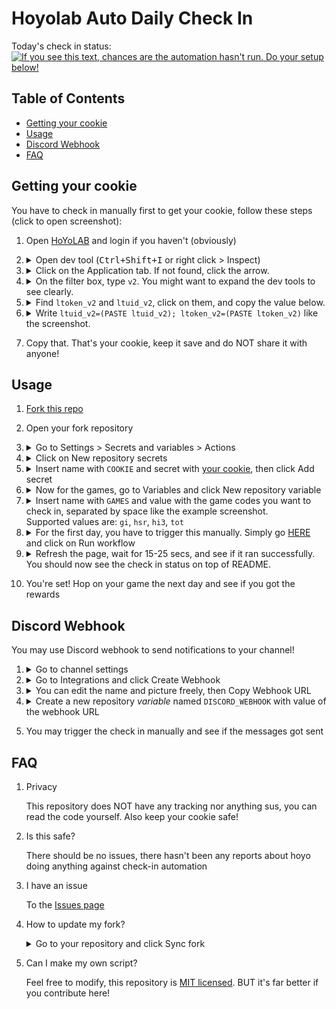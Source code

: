 # Hoyolab Auto Daily Check In

Today's check in status:
[![If you see this text, chances are the automation hasn't run. Do your setup below!](../../actions/workflows/login.yml/badge.svg)](../../actions/workflows/login.yml)

## Table of Contents

- [Getting your cookie](#getting-your-cookie)
- [Usage](#usage)
- [Discord Webhook](#discord-webhook)
- [FAQ](#faq)

## Getting your cookie

You have to check in manually first to get your cookie, follow these steps (click to open screenshot):

1. Open [HoYoLAB](https://www.hoyolab.com/home) and login if you haven't (obviously)

2. <details>
   <summary>Open dev tool (<kbd>Ctrl+Shift+I</kbd> or right click > Inspect)</summary>
   <img src="https://github.com/sglkc/hoyolab-auto-daily/assets/31957516/81a57cfa-9f2e-48d7-bec6-5ef4edc3b857" />
   </details>

4. <details>
   <summary>Click on the Application tab. If not found, click the arrow.</summary>
   <img src="https://github.com/sglkc/hoyolab-auto-daily/assets/31957516/ea4bb233-367c-4c41-8c66-30c2bc2f3150" />
   </details>

5. <details>
   <summary>On the filter box, type <code>v2</code>. You might want to expand the dev tools to see clearly.</summary>
   <img src="https://github.com/sglkc/hoyolab-auto-daily/assets/31957516/bf1eec5f-bb1e-4af2-b37b-3c3c252328db" />
   </details>

6. <details>
   <summary>Find <code>ltoken_v2</code> and <code>ltuid_v2</code>, click on them, and copy the value below.</summary>
   <img src="https://github.com/sglkc/hoyolab-auto-daily/assets/31957516/3ce70d90-6d5d-4353-ab35-8476c44124a1" />
   </details>

7. <details>
   <summary>Write <code>ltuid_v2=(PASTE ltuid_v2); ltoken_v2=(PASTE ltoken_v2)</code> like the screenshot.</summary>

   I write the line on the browser url to make it easier. Pay attention, use semicolon (;) and not colon (:)

   <img src="https://github.com/sglkc/hoyolab-auto-daily/assets/31957516/4309fcd9-3d6b-43f3-96f2-d8276bea6280" />
   </details>

9. Copy that. That's your cookie, keep it save and do NOT share it with anyone!

## Usage

1. [Fork this repo](../../fork)
2. Open your fork repository
3. <details>
   <summary>Go to Settings > Secrets and variables > Actions</summary>
   <img src="https://github.com/sglkc/hoyolab-auto-daily/assets/31957516/134a2c25-0345-4a46-b84f-5fa928031e5a" />
   </details>

4. <details>
   <summary>Click on New repository secrets</summary>
   <img src="https://github.com/sglkc/hoyolab-auto-daily/assets/31957516/9d77c1d2-60e5-4dd0-a5d4-3b81c1bf0321" />
   </details>

5. <details>
   <summary>
      Insert name with <code>COOKIE</code> and secret with
      <a href="#getting-your-cookie">your cookie</a>, then click Add secret
   </summary>
   <img src="https://github.com/sglkc/hoyolab-auto-daily/assets/31957516/9a450ba4-a155-4a0e-8a48-d730a3be5c73" />
   </details>

6. <details>
   <summary>Now for the games, go to Variables and click New repository variable</summary>
   <img src="https://github.com/sglkc/hoyolab-auto-daily/assets/31957516/5c6c226a-141c-41c2-82f5-8254b1741196" />
   </details>

7. <details>
   <summary>
      Insert name with <code>GAMES</code> and value with the game codes you want to check in, separated by space like the example screenshot.<br/>
      Supported values are: <code>gi</code>, <code>hsr</code>, <code>hi3</code>, <code>tot</code>
   </summary>
   <img src="https://github.com/sglkc/hoyolab-auto-daily/assets/31957516/01cd1a4b-16ae-4f3c-ba3e-cd3f913e44fa" />
   </details>

8. <details>
   <summary>
      For the first day, you have to trigger this manually.
      Simply go <a href="../../actions/workflows/login.yml">HERE</a> and click on Run workflow
   </summary>
   <img src="https://github.com/sglkc/hoyolab-auto-daily/assets/31957516/ea1e48d2-a069-4db6-bdcd-86eecae8d81d" />
   </details>

9. <details>
    <summary>Refresh the page, wait for 15-25 secs, and see if it ran successfully. You should now see the check in status on top of README.</summary>
    <img src="https://github.com/sglkc/hoyolab-auto-daily/assets/31957516/5c8520ee-a8b7-4c66-bb1b-ef945c499112" />
    </details>

10. You're set! Hop on your game the next day and see if you got the rewards

## Discord Webhook

You may use Discord webhook to send notifications to your channel!

1. <details>
   <summary>Go to channel settings</summary>
   <img src="https://github.com/sglkc/hoyolab-auto-daily/assets/31957516/80f3b2f1-cc55-4316-9153-3fc5026b7da8" />
   </details>

2. <details>
   <summary>Go to Integrations and click Create Webhook</summary>
   <img src="https://github.com/sglkc/hoyolab-auto-daily/assets/31957516/b4d0c07d-35a5-4382-99de-584c70c4d730" />
   </details>

3. <details>
   <summary>You can edit the name and picture freely, then Copy Webhook URL</summary>
   <img src="https://github.com/sglkc/hoyolab-auto-daily/assets/31957516/3df5b59c-edc9-4884-897c-9159e243598e" />
   </details>

4. <details>
   <summary>Create a new repository <em>variable</em> named <code>DISCORD_WEBHOOK</code> with value of the webhook URL</summary>
   <img src="https://github.com/sglkc/hoyolab-auto-daily/assets/31957516/15b029ff-906d-472c-b356-ae9efed4477b" />
   </details>

5. You may trigger the check in manually and see if the messages got sent

## FAQ

1. Privacy

   This repository does NOT have any tracking nor anything sus, you can read the code yourself. Also keep your cookie safe!

2. Is this safe?

   There should be no issues, there hasn't been any reports about hoyo doing anything against check-in automation

3. I have an issue

   To the [Issues page](https://github.com/sglkc/hoyolab-auto-daily/issues)

4. How to update my fork?

   <details>
   <summary>Go to your repository and click Sync fork</summary>
   <img src="https://github.com/sglkc/hoyolab-auto-daily/assets/31957516/08c10262-8a97-433b-b499-143cc116184d" />
   </details>

5. Can I make my own script?

   Feel free to modify, this repository is [MIT licensed](LICENSE). BUT it's far better if you contribute here!

